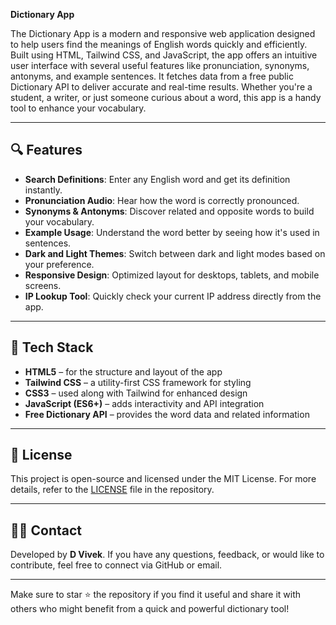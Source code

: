 **Dictionary App**

The Dictionary App is a modern and responsive web application designed to help users find the meanings of English words quickly and efficiently. Built using HTML, Tailwind CSS, and JavaScript, the app offers an intuitive user interface with several useful features like pronunciation, synonyms, antonyms, and example sentences. It fetches data from a free public Dictionary API to deliver accurate and real-time results. Whether you're a student, a writer, or just someone curious about a word, this app is a handy tool to enhance your vocabulary.

---

## 🔍 Features

* **Search Definitions**: Enter any English word and get its definition instantly.
* **Pronunciation Audio**: Hear how the word is correctly pronounced.
* **Synonyms & Antonyms**: Discover related and opposite words to build your vocabulary.
* **Example Usage**: Understand the word better by seeing how it's used in sentences.
* **Dark and Light Themes**: Switch between dark and light modes based on your preference.
* **Responsive Design**: Optimized layout for desktops, tablets, and mobile screens.
* **IP Lookup Tool**: Quickly check your current IP address directly from the app.

---

## 🧱 Tech Stack

* **HTML5** – for the structure and layout of the app
* **Tailwind CSS** – a utility-first CSS framework for styling
* **CSS3** – used along with Tailwind for enhanced design
* **JavaScript (ES6+)** – adds interactivity and API integration
* **Free Dictionary API** – provides the word data and related information

---

## 📄 License

This project is open-source and licensed under the MIT License. For more details, refer to the [LICENSE](LICENSE) file in the repository.

---

## 🙋‍♂️ Contact

Developed by **D Vivek**. If you have any questions, feedback, or would like to contribute, feel free to connect via GitHub or email.

---

Make sure to star ⭐ the repository if you find it useful and share it with others who might benefit from a quick and powerful dictionary tool!
